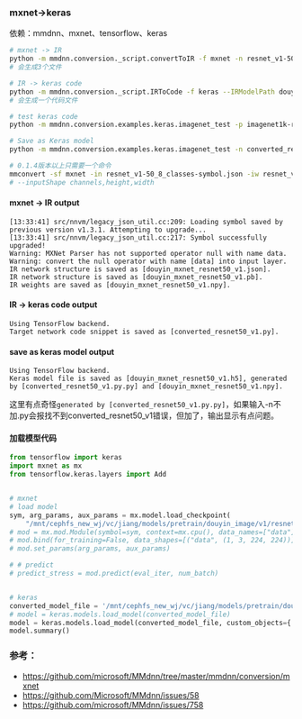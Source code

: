 ### mxnet->keras

依赖：mmdnn、mxnet、tensorflow、keras

```bash
# mxnet -> IR
python -m mmdnn.conversion._script.convertToIR -f mxnet -n resnet_v1-50_8_classes-symbol.json -w resnet_v1-50_8_classes-0033.params -d douyin_mxnet_resnet50_v1 --inputShape 3,224,224
# 会生成3个文件

# IR -> keras code
python -m mmdnn.conversion._script.IRToCode -f keras --IRModelPath douyin_mxnet_resnet50_v1.pb --IRWeightPath douyin_mxnet_resnet50_v1.npy --dstModelPath converted_resnet50_v1.py
# 会生成一个代码文件

# test keras code
python -m mmdnn.conversion.examples.keras.imagenet_test -p imagenet1k-resnext-50 -s mxnet -n converted_resnet50_v1.py -w mxnet_resnext50.npy -i mmdnn/conversion/examples/data/seagull.jpg

# Save as Keras model
python -m mmdnn.conversion.examples.keras.imagenet_test -n converted_resnet50_v1 -w douyin_mxnet_resnet50_v1.npy --dump douyin_mxnet_resnet50_v1.h5

# 0.1.4版本以上只需要一个命令
mmconvert -sf mxnet -in resnet_v1-50_8_classes-symbol.json -iw resnet_v1-50_8_classes-0033.params -df keras -om douyin_mxnet_resnet50_v1_.h5 --inputShape 3,224,224
# --inputShape channels,height,width
```



#### mxnet -> IR output

```
[13:33:41] src/nnvm/legacy_json_util.cc:209: Loading symbol saved by previous version v1.3.1. Attempting to upgrade...
[13:33:41] src/nnvm/legacy_json_util.cc:217: Symbol successfully upgraded!
Warning: MXNet Parser has not supported operator null with name data.
Warning: convert the null operator with name [data] into input layer.
IR network structure is saved as [douyin_mxnet_resnet50_v1.json].
IR network structure is saved as [douyin_mxnet_resnet50_v1.pb].
IR weights are saved as [douyin_mxnet_resnet50_v1.npy].
```



#### IR -> keras code output

```
Using TensorFlow backend.
Target network code snippet is saved as [converted_resnet50_v1.py].
```



#### save as keras model output

```
Using TensorFlow backend.
Keras model file is saved as [douyin_mxnet_resnet50_v1.h5], generated by [converted_resnet50_v1.py.py] and [douyin_mxnet_resnet50_v1.npy].
```

这里有点奇怪`generated by [converted_resnet50_v1.py.py]`，如果输入-n不加.py会报找不到converted_resnet50_v1错误，但加了，输出显示有点问题。



#### 加载模型代码

```python
from tensorflow import keras
import mxnet as mx
from tensorflow.keras.layers import Add


# mxnet
# load model
sym, arg_params, aux_params = mx.model.load_checkpoint(
    "/mnt/cephfs_new_wj/vc/jiang/models/pretrain/douyin_image/v1/resnet_v1-50_8_classes", 33) # load with net name and epoch num
# mod = mx.mod.Module(symbol=sym, context=mx.cpu(), data_names=["data"], label_names=[]) # label can be empty
# mod.bind(for_training=False, data_shapes=[("data", (1, 3, 224, 224))])
# mod.set_params(arg_params, aux_params)

# # predict
# predict_stress = mod.predict(eval_iter, num_batch)


# keras
converted_model_file = '/mnt/cephfs_new_wj/vc/jiang/models/pretrain/douyin_image/v1/douyin_mxnet_resnet50_v1_.h5'
# model = keras.models.load_model(converted_model_file)
model = keras.models.load_model(converted_model_file, custom_objects={'my_add': Add})
model.summary()
```



### 参考：

- https://github.com/microsoft/MMdnn/tree/master/mmdnn/conversion/mxnet
- https://github.com/Microsoft/MMdnn/issues/58
- https://github.com/microsoft/MMdnn/issues/758